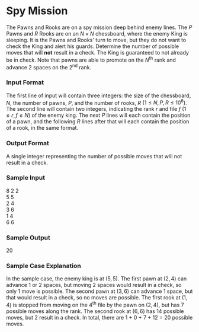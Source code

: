 # Spy Mission

The Pawns and Rooks are on a spy mission deep behind enemy lines. The $P$ Pawns and $R$ Rooks are on an $N \times N$ chessboard, where the enemy King is sleeping. It is the Pawns and Rooks' turn to move, but they do not want to check the King and alert his guards. Determine the number of possible moves that will **not** result in a check. The King is guaranteed to not already be in check. Note that pawns are able to promote on the $N$<sup>th</sup> rank and advance 2 spaces on the 2<sup>nd</sup> rank.

### Input Format

The first line of input will contain three integers: the size of the chessboard, $N$, the number of pawns, $P$, and the number of rooks, $R$ $\left(1 \leq N, P, R \leq 10^6 \right)$. The second line will contain two integers, indicating the rank $r$ and file $f$ $\left(1 \leq r, f \leq N \right)$ of the enemy king. The next $P$ lines will each contain the position of a pawn, and the following $R$ lines after that will each contain the position of a rook, in the same format.

### Output Format

A single integer representing the number of possible moves that will not result in a check.

### Sample Input

$8$ $2$ $2$  
$5$ $5$  
$2$ $4$  
$3$ $6$  
$1$ $4$  
$6$ $6$

### Sample Output

$20$

### Sample Case Explanation

In the sample case, the enemy king is at $\left(5, 5 \right)$. The first pawn at $\left(2, 4 \right)$ can advance 1 or 2 spaces, but moving 2 spaces would result in a check, so only 1 move is possible. The second pawn at $\left(3, 6 \right)$ can advance 1 space, but that would result in a check, so no moves are possible. The first rook at $\left(1, 4 \right)$ is stopped from moving on the 4<sup>th</sup> file by the pawn on $\left(2, 4 \right)$, but has 7 possible moves along the rank. The second rook at $\left(6, 6 \right)$ has 14 possible moves, but 2 result in a check. In total, there are 1 + 0 + 7 + 12 = 20 possible moves.
